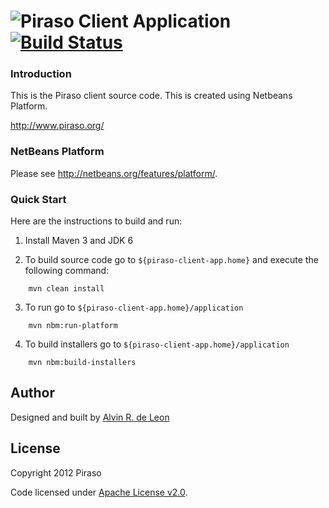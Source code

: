 ![P](http://piraso.org/piraso_32.png)iraso Client Application [![Build Status](https://buildhive.cloudbees.com/job/piraso/job/piraso-client-app/badge/icon)](https://buildhive.cloudbees.com/job/piraso/job/piraso-client-app/)
====

### Introduction

This is the Piraso client source code. This is created using Netbeans Platform.

http://www.piraso.org/

### NetBeans Platform

Please see  http://netbeans.org/features/platform/.

### Quick Start

Here are the instructions to build and run:

1. Install Maven 3 and JDK 6

2. To build source code go to `${piraso-client-app.home}` and execute the following command:
```
    mvn clean install
```

3. To run go to `${piraso-client-app.home}/application`
```
    mvn nbm:run-platform
```

4. To build installers go to `${piraso-client-app.home}/application`
```
    mvn nbm:build-installers
```

## Author

Designed and built by [Alvin R. de Leon](https://github.com/alvinrdeleon/)

## License

Copyright 2012 Piraso

Code licensed under [Apache License v2.0](http://www.apache.org/licenses/LICENSE-2.0).
